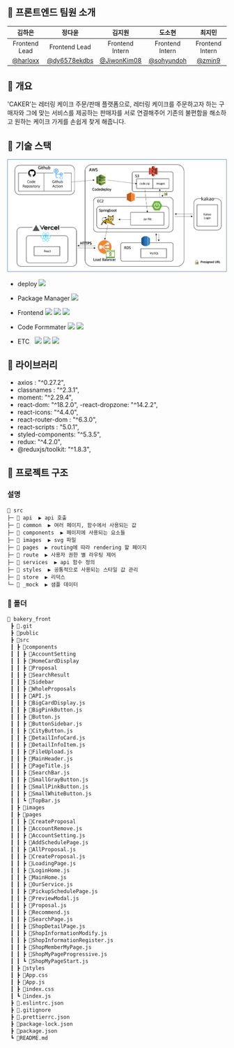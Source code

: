 


## 🍏 프론트엔드 팀원 소개
|김하은|정다윤|김지원|도소현|최지민|
|:---:|:---:|:---:|:---:|:---:|
|Frontend Lead|Frontend Lead|Frontend Intern|Frontend Intern|Frontend Intern|
| [@harloxx](https://github.com/harloxx) |[@dy6578ekdbs](https://github.com/dy6578ekdbs) |[@JiwonKim08](https://github.com/JiwonKim08)|[@sohyundoh](https://github.com/sohyundoh) |[@zmin9](https://github.com/zmin9) |

## 🍰 개요
'CAKER'는 레터링 케이크 주문/판매 플랫폼으로, 레터링 케이크를 주문하고자 하는 구매자와 그에 맞는 서비스를 제공하는 판매자를 서로 연결해주어 기존의 불편함을 해소하고 원하는 케이크 가게를 손쉽게 찾게 해줍니다.  

## 🍰 기술 스택   
<img src="https://github.com/Bakery-EFUB/Bakery-Back/blob/develop/BakeryArchitectureDiagram.png"/> 

- deploy <img src="https://img.shields.io/badge/Vercel-000000?style=flat-square&logo=Vercel&logoColor=white">

- Package Manager <img src="https://img.shields.io/badge/npm-CB3837?style=flat-square&logo=npm&logoColor=white">  

- Frontend <img src="https://img.shields.io/badge/React-61DAFB?style=flat-square&logo=React&logoColor=white"> <img src="https://img.shields.io/badge/Redux-764ABC?style=flat-square&logo=Redux&logoColor=white">   <img src="https://img.shields.io/badge/styled_components-DB7093?style=flat-square&logo=styled-components&logoColor=white">  

- Code Formmater <img src="https://img.shields.io/badge/ESLint-4B32C3?style=flat-square&logo=ESLint&logoColor=white"> <img src="https://img.shields.io/badge/Prettier-F7B93E?style=flat-square&logo=React&logoColor=white">


- ETC &nbsp; 
 <img src="https://img.shields.io/badge/Figma -F24E1E?style=flat-square&logo=Figma&logoColor=white"/> <img src="https://img.shields.io/badge/GitHub -181717?style=flat-square&logo=GitHub&logoColor=white"/> <img src="https://img.shields.io/badge/GitHub Action-256EE0?style=flat-square&logo=GitHub Action&logoColor=white"/></br>

 



## 🍰 라이브러리
- axios : "^0.27.2",
- classnames : "^2.3.1",
- moment: "^2.29.4",
- react-dom: "^18.2.0",
-react-dropzone: "^14.2.2",
- react-icons: "^4.4.0",
- react-router-dom : "^6.3.0",
- react-scripts : "5.0.1",
- styled-components: "^5.3.5",   
- redux: "^4.2.0",   
- @reduxjs/toolkit: "^1.8.3",   


## 🍰 프로젝트 구조

### 설명
```
📂 src
├─ 📂 api  ▶️ api 호출 
├─ 📂 common  ▶️ 여러 페이지, 함수에서 사용되는 값
├─ 📂 components  ▶️ 페이지에 사용되는 요소들
├─ 📂 images  ▶️ svg 파일
├─ 📂 pages  ▶️ routing에 따라 rendering 할 페이지
├─ 📂 route  ▶️ 사용자 권한 별 라우팅 제어
├─ 📂 services  ▶️ api 함수 정의
├─ 📂 styles  ▶️ 공통적으로 사용되는 스타일 값 관리
├─ 📂 store  ▶️ 리덕스
└─ 📂 _mock  ▶️ 샘플 데이터

```  

### 🍰 폴더
```
🍞 bakery_front
 ┣ 📂.git
 ┣ 📂public
 ┣ 📂src
 ┃ ┣ 📂components
 ┃ ┃ ┣ 📂AccountSetting
 ┃ ┃ ┣ 📂HomeCardDisplay
 ┃ ┃ ┣ 📂Proposal
 ┃ ┃ ┣ 📂SearchResult
 ┃ ┃ ┣ 📂Sidebar
 ┃ ┃ ┣ 📂WholeProposals
 ┃ ┃ ┣ 📜API.js
 ┃ ┃ ┣ 📜BigCardDisplay.js
 ┃ ┃ ┣ 📜BigPinkButton.js
 ┃ ┃ ┣ 📜Button.js
 ┃ ┃ ┣ 📜ButtonSidebar.js
 ┃ ┃ ┣ 📜CityButton.js
 ┃ ┃ ┣ 📜DetailInfoCard.js
 ┃ ┃ ┣ 📜DetailInfoItem.js
 ┃ ┃ ┣ 📜FileUpload.js
 ┃ ┃ ┣ 📜MainHeader.js
 ┃ ┃ ┣ 📜PageTitle.js
 ┃ ┃ ┣ 📜SearchBar.js
 ┃ ┃ ┣ 📜SmallGrayButton.js
 ┃ ┃ ┣ 📜SmallPinkButton.js
 ┃ ┃ ┣ 📜SmallWhiteButton.js
 ┃ ┃ ┗ 📜TopBar.js
 ┃ ┣ 📂images
 ┃ ┣ 📂pages
 ┃ ┃ ┣ 📂CreateProposal
 ┃ ┃ ┣ 📜AccountRemove.js
 ┃ ┃ ┣ 📜AccountSetting.js
 ┃ ┃ ┣ 📜AddSchedulePage.js
 ┃ ┃ ┣ 📜AllProposal.js
 ┃ ┃ ┣ 📜CreateProposal.js
 ┃ ┃ ┣ 📜LoadingPage.js
 ┃ ┃ ┣ 📜LoginHome.js
 ┃ ┃ ┣ 📜MainHome.js
 ┃ ┃ ┣ 📜OurService.js
 ┃ ┃ ┣ 📜PickupSchedulePage.js
 ┃ ┃ ┣ 📜PreviewModal.js
 ┃ ┃ ┣ 📜Proposal.js
 ┃ ┃ ┣ 📜Recommend.js
 ┃ ┃ ┣ 📜SearchPage.js
 ┃ ┃ ┣ 📜ShopDetailPage.js
 ┃ ┃ ┣ 📜ShopInformationModify.js
 ┃ ┃ ┣ 📜ShopInformationRegister.js
 ┃ ┃ ┣ 📜ShopMemberMyPage.js
 ┃ ┃ ┣ 📜ShopMyPageProgressive.js
 ┃ ┃ ┗ 📜ShopMyPageStart.js
 ┃ ┣ 📂styles
 ┃ ┣ 📜App.css
 ┃ ┣ 📜App.js
 ┃ ┣ 📜index.css
 ┃ ┗ 📜index.js
 ┣ 📜.eslintrc.json
 ┣ 📜.gitignore
 ┣ 📜.prettierrc.json
 ┣ 📜package-lock.json
 ┣ 📜package.json
 ┗ 📜README.md
 ```

